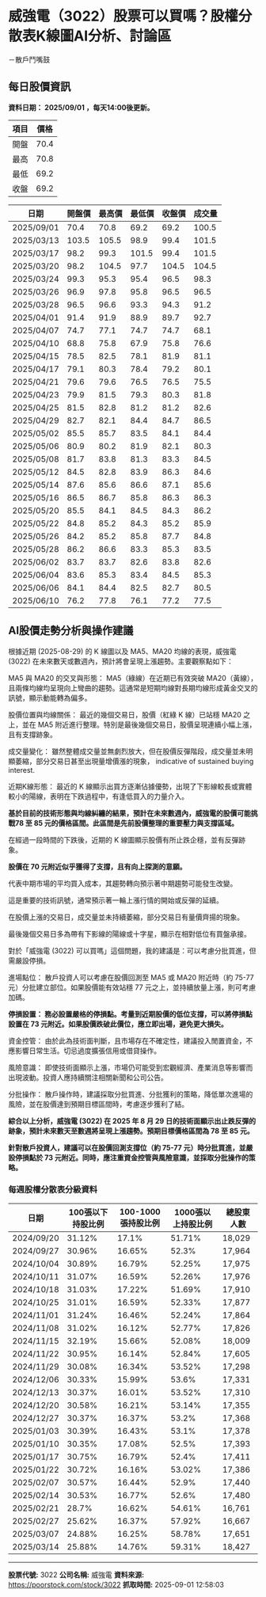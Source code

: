 # 威強電（3022）股票可以買嗎？股權分散表K線圖AI分析、討論區
－散戶鬥嘴鼓

## 每日股價資訊

**資料日期： 2025/09/01 ，每天14:00後更新。**

| 項目 | 價格 |
|------|------|
| 開盤 | 70.4 |
| 最高 | 70.8 |
| 最低 | 69.2 |
| 收盤 | 69.2 |

| 日期 | 開盤價 | 最高價 | 最低價 | 收盤價 | 成交量 |
|------|--------|--------|--------|--------|--------|
| 2025/09/01 | 70.4 | 70.8 | 69.2 | 69.2 | 100.5 |
| 2025/03/13 | 103.5 | 105.5 | 98.9 | 99.4 | 101.5 |
| 2025/03/17 | 98.2 | 99.3 | 101.5 | 99.4 | 101.5 |
| 2025/03/20 | 98.2 | 104.5 | 97.7 | 104.5 | 104.5 |
| 2025/03/24 | 99.3 | 95.3 | 95.4 | 96.5 | 98.3 |
| 2025/03/26 | 96.9 | 97.8 | 95.8 | 96.5 | 96.5 |
| 2025/03/28 | 96.5 | 96.6 | 93.3 | 94.3 | 91.2 |
| 2025/04/01 | 91.4 | 91.9 | 88.9 | 89.7 | 92.7 |
| 2025/04/07 | 74.7 | 77.1 | 74.7 | 74.7 | 68.1 |
| 2025/04/10 | 68.8 | 75.8 | 67.9 | 75.8 | 76.6 |
| 2025/04/15 | 78.5 | 82.5 | 78.1 | 81.9 | 81.1 |
| 2025/04/17 | 79.1 | 80.3 | 78.4 | 79.2 | 80.1 |
| 2025/04/21 | 79.6 | 79.6 | 76.5 | 76.5 | 75.5 |
| 2025/04/23 | 79.9 | 81.5 | 79.3 | 80.3 | 81.8 |
| 2025/04/25 | 81.5 | 82.8 | 81.2 | 81.2 | 82.6 |
| 2025/04/29 | 82.7 | 82.1 | 84.4 | 84.7 | 86.5 |
| 2025/05/02 | 85.5 | 85.7 | 83.5 | 84.1 | 84.4 |
| 2025/05/06 | 80.9 | 80.2 | 81.9 | 82.1 | 80.3 |
| 2025/05/08 | 81.7 | 83.8 | 81.3 | 83.3 | 84.5 |
| 2025/05/12 | 84.5 | 82.8 | 83.9 | 86.3 | 84.6 |
| 2025/05/14 | 87.6 | 85.6 | 86.6 | 87.1 | 85.6 |
| 2025/05/16 | 86.5 | 86.7 | 85.8 | 86.3 | 86.3 |
| 2025/05/20 | 85.5 | 84.1 | 84.5 | 84.3 | 86.2 |
| 2025/05/22 | 84.8 | 85.2 | 84.3 | 85.2 | 85.9 |
| 2025/05/26 | 84.2 | 85.2 | 85.8 | 87.7 | 84.8 |
| 2025/05/28 | 86.2 | 86.6 | 83.3 | 85.3 | 83.5 |
| 2025/06/02 | 83.7 | 83.7 | 82.6 | 83.8 | 82.6 |
| 2025/06/04 | 83.6 | 85.3 | 83.4 | 84.5 | 85.3 |
| 2025/06/06 | 84.1 | 84.4 | 82.5 | 82.7 | 80.5 |
| 2025/06/10 | 76.2 | 77.8 | 76.1 | 77.2 | 77.5 |

## AI股價走勢分析與操作建議

根據近期 (2025-08-29) 的 K 線圖以及 MA5、MA20 均線的表現，威強電 (3022) 在未來數天或數週內，預計將會呈現上漲趨勢。主要觀察點如下：

MA5 與 MA20 的交叉與形態： MA5（綠線）在近期已有效突破 MA20（黃線），且兩條均線均呈現向上彎曲的趨勢。這通常是短期均線對長期均線形成黃金交叉的訊號，顯示動能轉為偏多。

股價位置與均線關係： 最近的幾個交易日，股價（紅綠 K 線）已站穩 MA20 之上，並在 MA5 附近進行整理。特別是最後幾個交易日，股價呈現連續小幅上漲，且有支撐跡象。

成交量變化： 雖然整體成交量並無劇烈放大，但在股價反彈階段，成交量並未明顯萎縮，部分交易日甚至出現量增價漲的現象， indicative of sustained buying interest.

近期K線形態： 最近的 K 線顯示出買方逐漸佔據優勢，出現了下影線較長或實體較小的陽線，表明在下跌過程中，有逢低買入的力量介入。

**基於目前的技術形態與均線糾纏的結果，預計在未來數週內，威強電的股價可能挑戰78 至 85 元的價格區間。此區間是先前股價整理的重要壓力與支撐區域。**

在經過一段時間的下跌後，近期的 K 線圖顯示股價有所止跌企穩，並有反彈跡象。

**股價在 70 元附近似乎獲得了支撐，且有向上探測的意願。**

代表中期市場的平均買入成本，其趨勢轉向預示著中期趨勢可能發生改變。

這是重要的技術訊號，通常預示著一輪上漲行情的開始或反彈的延續。

在股價上漲的交易日，成交量並未持續萎縮，部分交易日有量價齊揚的現象。

最後幾個交易日多為帶有下影線的陽線或十字星，顯示在相對低位有買盤承接。

對於「威強電 (3022) 可以買嗎」這個問題，我的建議是：可以考慮分批買進，但需嚴設停損。

進場點位： 散戶投資人可以考慮在股價回測至 MA5 或 MA20 附近時（約 75-77 元）分批建立部位。如果股價能有效站穩 77 元之上，並持續放量上漲，則可考慮加碼。

**停損設置： 務必設置嚴格的停損點。考量到近期股價的低位支撐，可以將停損點設置在 73 元附近。如果股價跌破此價位，應立即出場，避免更大損失。**

資金控管： 由於此為技術面判斷，且市場存在不確定性，建議投入閒置資金，不應影響日常生活。切忌過度擴張信用或借貸操作。

風險意識： 即使技術面顯示上漲，市場仍可能受到宏觀經濟、產業消息等影響而出現波動。投資人應持續關注相關新聞和公司公告。

分批操作： 散戶操作時，建議採取分批買進、分批獲利的策略，降低單次進場的風險，並在股價達到預期目標區間時，考慮逐步獲利了結。

**綜合以上分析，威強電 (3022) 在 2025 年 8 月 29 日的技術面顯示出止跌反彈的跡象，預計未來數天至數週將呈現上漲趨勢。預期目標價格區間為 78 至 85 元。**

**針對散戶投資人，建議可以在股價回測支撐位（約 75-77 元）時分批買進，並嚴設停損點於 73 元附近。同時，應注重資金控管與風險意識，並採取分批操作的策略。**

### 每週股權分散表分級資料

| 日期 | 100張以下持股比例 | 100-1000張持股比例 | 1000張以上持股比例 | 總股東人數 |
|------|-------------------|--------------------|--------------------|----------|
| 2024/09/20 | 31.12% | 17.1% | 51.71% | 18,029 |
| 2024/09/27 | 30.96% | 16.65% | 52.3% | 17,964 |
| 2024/10/04 | 30.89% | 16.79% | 52.25% | 17,975 |
| 2024/10/11 | 31.07% | 16.59% | 52.26% | 17,976 |
| 2024/10/18 | 31.03% | 17.22% | 51.69% | 17,910 |
| 2024/10/25 | 31.01% | 16.59% | 52.33% | 17,877 |
| 2024/11/01 | 31.24% | 16.46% | 52.24% | 17,864 |
| 2024/11/08 | 31.02% | 16.12% | 52.77% | 17,826 |
| 2024/11/15 | 32.19% | 15.66% | 52.08% | 18,009 |
| 2024/11/22 | 30.95% | 16.14% | 52.84% | 17,605 |
| 2024/11/29 | 30.08% | 16.34% | 53.52% | 17,298 |
| 2024/12/06 | 30.33% | 15.99% | 53.6% | 17,331 |
| 2024/12/13 | 30.37% | 16.01% | 53.52% | 17,310 |
| 2024/12/20 | 30.58% | 16.21% | 53.14% | 17,355 |
| 2024/12/27 | 30.37% | 16.37% | 53.2% | 17,368 |
| 2025/01/03 | 30.39% | 16.43% | 53.1% | 17,378 |
| 2025/01/10 | 30.35% | 17.08% | 52.5% | 17,393 |
| 2025/01/17 | 30.75% | 16.79% | 52.4% | 17,411 |
| 2025/01/22 | 30.72% | 16.16% | 53.02% | 17,386 |
| 2025/02/07 | 30.57% | 16.44% | 52.9% | 17,440 |
| 2025/02/14 | 30.53% | 16.77% | 52.6% | 17,480 |
| 2025/02/21 | 28.7% | 16.62% | 54.61% | 16,761 |
| 2025/02/27 | 25.62% | 16.37% | 57.92% | 16,667 |
| 2025/03/07 | 24.88% | 16.25% | 58.78% | 17,651 |
| 2025/03/14 | 25.88% | 14.76% | 59.31% | 18,427 |

---

**股票代號:** 3022
**公司名稱:** 威強電
**資料來源:** https://poorstock.com/stock/3022
**抓取時間:** 2025-09-01 12:58:03